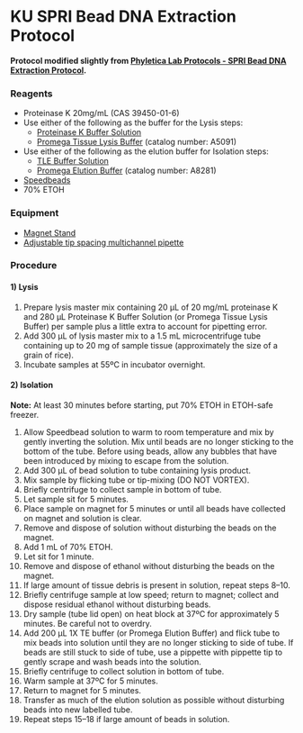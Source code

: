 # KU SPRI Bead DNA Extraction Protocol

**Protocol modified slightly from [Phyletica Lab Protocols - SPRI Bead DNA Extraction Protocol](http://phyletica.org/lab-protocols/extraction-spri.html).**

### Reagents
- Proteinase K 20mg/mL (CAS 39450-01-6)
- Use either of the following as the buffer for the Lysis steps:
  - [Proteinase K Buffer Solution](https://phyletica.github.io/lab-protocols/pro-k.html)
  - [Promega Tissue Lysis Buffer](https://www.promega.com/products/nucleic-acid-extraction/genomic-dna/tissue-lysis-buffer-tla/?catNum=A5091) (catalog number: A5091)
- Use either of the following as the elution buffer for Isolation steps:
  - [TLE Buffer Solution](https://phyletica.github.io/lab-protocols/tle.html)
  - [Promega Elution Buffer](https://www.promega.com/products/forensic-dna-analysis-ce/dna-isolation/elution-buffer/?catNum=A8281) (catalog number: A8281)
- [Speedbeads](https://baddna.uga.edu/Protocols/Speedbead_Protocol_June2016.docx)
- 70% ETOH

### Equipment
- [Magnet Stand](https://www.shapeways.com/product/ZT777WRDC/new-and-improved-12-tube-mag-stand-v2?optionId=57997553)
- [Adjustable tip spacing multichannel pipette](https://www.shoprainin.com/Products/Pipettes-and-Tips/Pipettes/Adjustable-Spacer-Manual-Pipettes/Pipet-Lite-XLS/Pipet-Lite-Adjustable-Spacer-LA6-1200XLS/p/17011840)

### Procedure
#### 1) Lysis
1. Prepare lysis master mix containing 20 µL of 20 mg/mL proteinase K and 280 µL Proteinase K Buffer Solution (or Promega Tissue Lysis Buffer) per sample plus a little extra to account for pipetting error.
2. Add 300 µL of lysis master mix to a 1.5 mL microcentrifuge tube containing up to 20 mg of sample tissue (approximately the size of a grain of rice).
3. Incubate samples at 55ºC in incubator overnight.

#### 2) Isolation
**Note:** At least 30 minutes before starting, put 70% ETOH in ETOH-safe freezer.
1. Allow Speedbead solution to warm to room temperature and mix by gently inverting the solution. Mix until beads are no longer sticking to the bottom of the tube. Before using beads, allow any bubbles that have been introduced by mixing to escape from the solution.
2. Add 300 µL of bead solution to tube containing lysis product.
3. Mix sample by flicking tube or tip-mixing (DO NOT VORTEX).
4. Briefly centrifuge to collect sample in bottom of tube.
5. Let sample sit for 5 minutes.
6. Place sample on magnet for 5 minutes or until all beads have collected on magnet and solution is clear.
7. Remove and dispose of solution without disturbing the beads on the magnet.
8. Add 1 mL of 70% ETOH.
9. Let sit for 1 minute.
10. Remove and dispose of ethanol without disturbing the beads on the magnet.
11. If large amount of tissue debris is present in solution, repeat steps 8–10.
12. Briefly centrifuge sample at low speed; return to magnet; collect and dispose residual ethanol without disturbing beads.
13. Dry sample (tube lid open) on heat block at 37ºC for approximately 5 minutes. Be careful not to overdry.
14. Add 200 µL 1X TE buffer (or Promega Elution Buffer) and flick tube to mix beads into solution until they are no longer sticking to side of tube. If beads are still stuck to side of tube, use a pippette with pippette tip to gently scrape and wash beads into the solution.
15. Briefly centrifuge to collect solution in bottom of tube.
16. Warm sample at 37ºC for 5 minutes.
17. Return to magnet for 5 minutes.
18. Transfer as much of the elution solution as possible without disturbing beads into new labelled tube.
19. Repeat steps 15–18 if large amount of beads in solution.

